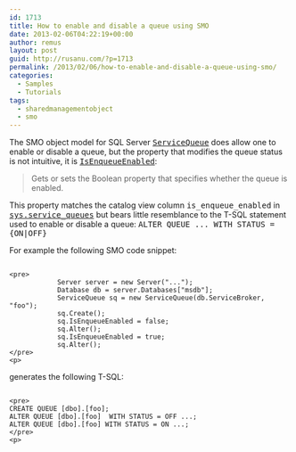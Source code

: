 ```yaml
---
id: 1713
title: How to enable and disable a queue using SMO
date: 2013-02-06T04:22:19+00:00
author: remus
layout: post
guid: http://rusanu.com/?p=1713
permalink: /2013/02/06/how-to-enable-and-disable-a-queue-using-smo/
categories:
  - Samples
  - Tutorials
tags:
  - sharedmanagementobject
  - smo
---
```

The SMO object model for SQL Server [<tt>ServiceQueue</tt>](http://msdn.microsoft.com/en-us/library/microsoft.sqlserver.management.smo.broker.servicequeue.aspx) does allow one to enable or disable a queue, but the property that modifies the queue status is not intuitive, it is [<tt>IsEnqueueEnabled</tt>](http://msdn.microsoft.com/en-us/library/microsoft.sqlserver.management.smo.broker.servicequeue.isenqueueenabled.aspx):

> Gets or sets the Boolean property that specifies whether the queue is enabled.

This property matches the catalog view column <tt>is_enqueue_enabled</tt> in [<tt>sys.service_queues</tt>](http://msdn.microsoft.com/en-us/library/ms187795.aspx) but bears little resemblance to the T-SQL statement used to enable or disable a queue: <tt>ALTER QUEUE ... WITH STATUS = {ON|OFF}</tt>

<!--more-->

For example the following SMO code snippet:


<code class="prettyprint lang-sql">
&lt;pre>
            Server server = new Server("...");
            Database db = server.Databases["msdb"];
            ServiceQueue sq = new ServiceQueue(db.ServiceBroker, "foo");
            sq.Create();
            sq.IsEnqueueEnabled = false;
            sq.Alter();
            sq.IsEnqueueEnabled = true;
            sq.Alter();
&lt;/pre>
&lt;p></code>

generates the following T-SQL:


<code class="prettyprint lang-sql">
&lt;pre>
CREATE QUEUE [dbo].[foo];
ALTER QUEUE [dbo].[foo]  WITH STATUS = OFF ...;
ALTER QUEUE [dbo].[foo] WITH STATUS = ON ...;
&lt;/pre>
&lt;p></code>